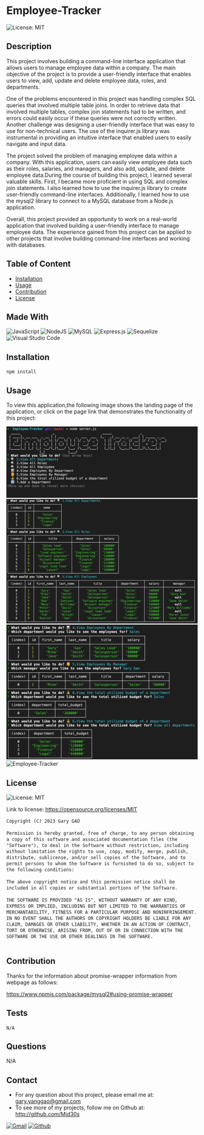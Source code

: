 # Employee-Tracker

![License: MIT](https://img.shields.io/badge/License-MIT-yellow.svg)

## Description

This project involves building a command-line interface application that allows users to manage employee data within a company. The main objective of the project is to provide a user-friendly interface that enables users to view, add, update and delete employee data, roles, and departments.

One of the problems encountered in this project was handling complex SQL queries that involved multiple table joins. In order to retrieve data that involved multiple tables, complex join statements had to be written, and errors could easily occur if these queries were not correctly written. Another challenge was designing a user-friendly interface that was easy to use for non-technical users. The use of the inquirer.js library was instrumental in providing an intuitive interface that enabled users to easily navigate and input data.

The project solved the problem of managing employee data within a company. With this application, users can easily view employee data such as their roles, salaries, and managers, and also add, update, and delete employee data.During the course of building this project, I learned several valuable skills. First, I became more proficient in using SQL and complex join statements. I also learned how to use the inquirer.js library to create user-friendly command-line interfaces. Additionally, I learned how to use the mysql2 library to connect to a MySQL database from a Node.js application.

Overall, this project provided an opportunity to work on a real-world application that involved building a user-friendly interface to manage employee data. The experience gained from this project can be applied to other projects that involve building command-line interfaces and working with databases.

## Table of Content

* [Installation](#installation)
* [Usage](#usage)
* [Contribution](#contribution)
* [License](#license)
  
## Made With

![JavaScript](https://img.shields.io/badge/javascript-%23323330.svg?style=for-the-badge&logo=javascript&logoColor=%23F7DF1E)
![NodeJS](https://img.shields.io/badge/node.js-6DA55F?style=for-the-badge&logo=node.js&logoColor=white)
![MySQL](https://img.shields.io/badge/mysql-%2300f.svg?style=for-the-badge&logo=mysql&logoColor=white)
![Express.js](https://img.shields.io/badge/express.js-%23404d59.svg?style=for-the-badge&logo=express&logoColor=%2361DAFB)
![Sequelize](https://img.shields.io/badge/Sequelize-52B0E7?style=for-the-badge&logo=Sequelize&logoColor=white)
![Visual Studio Code](https://img.shields.io/badge/Visual%20Studio%20Code-0078d7.svg?style=for-the-badge&logo=visual-studio-code&logoColor=white)
  
## Installation  

```
npm install
```

## Usage

To view this application,the following image shows the landing page of the application, or click on the page link that demonstrates the functionality of this project:

![Employee-Tracker](./assets/images/1.png)
![Employee-Tracker](./assets/images/2.png)
![Employee-Tracker](./assets/images/3.png)
![Employee-Tracker](./assets/images/4.png)

## License

![License: MIT](https://img.shields.io/badge/License-MIT-yellow.svg)

Link to license: <https://opensource.org/licenses/MIT>

```
Copyright (C) 2023 Gary GAO

Permission is hereby granted, free of charge, to any person obtaining a copy of this software and associated documentation files (the "Software"), to deal in the Software without restriction, including without limitation the rights to use, copy, modify, merge, publish, distribute, sublicense, and/or sell copies of the Software, and to permit persons to whom the Software is furnished to do so, subject to the following conditions:

The above copyright notice and this permission notice shall be included in all copies or substantial portions of the Software.

THE SOFTWARE IS PROVIDED "AS IS", WITHOUT WARRANTY OF ANY KIND, EXPRESS OR IMPLIED, INCLUDING BUT NOT LIMITED TO THE WARRANTIES OF MERCHANTABILITY, FITNESS FOR A PARTICULAR PURPOSE AND NONINFRINGEMENT. IN NO EVENT SHALL THE AUTHORS OR COPYRIGHT HOLDERS BE LIABLE FOR ANY CLAIM, DAMAGES OR OTHER LIABILITY, WHETHER IN AN ACTION OF CONTRACT, TORT OR OTHERWISE, ARISING FROM, OUT OF OR IN CONNECTION WITH THE SOFTWARE OR THE USE OR OTHER DEALINGS IN THE SOFTWARE.
  
```
  
## Contribution

Thanks for the information about promise-wrapper information from webpage as follows:

<https://www.npmjs.com/package/mysql2#using-promise-wrapper>

## Tests

```
N/A
```

## Questions

N/A

## Contact

* For any question about this project, please email me at: gary.yanggao@gmail.com
* To see more of my projects, follow me on Github at: <http://github.com/Mid30s>
  
[![Gmail](https://img.shields.io/badge/Gmail-D14836?style=for-the-badge&logo=gmail&logoColor=white)](mailto:gary.yanggao@gmail.com)
[![Github](https://img.shields.io/badge/GitHub-100000?style=for-the-badge&logo=github&logoColor=white)](https://github.com/Mid30s)
